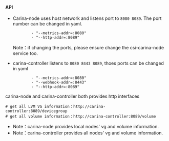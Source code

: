 #### API

- Carina-node uses host network and listens port to `8080 8089`. The port number can be changed in yaml.  

  ```shell
          - "--metrics-addr=:8080"
          - "--http-addr=:8089"
  ```
  Note：if changing the ports, please ensure change the csi-carina-node service too.

- carina-controller listens to `8080 8443 8089`, thoes ports can be changed in yaml

  ```shell
          - "--metrics-addr=:8080"
          - "--webhook-addr=:8443"
          - "--http-addr=:8089"
  ```

carina-node and carina-controller both provides http interfaces

```shell
# get all LVM VG information：http://carina-controller:8089/devicegroup
# get all volume information：http://carina-controller:8089/volume
```

- Note：carina-node provides local nodes' vg and volume information.
- Note：carina-controller provides all nodes' vg and volume information.